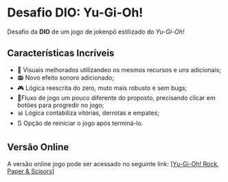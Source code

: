 # Desafio DIO: Yu-Gi-Oh!
Desafio da **DIO** de um jogo de jokenpô estilizado do *Yu-Gi-Oh!*

## Características Incríveis
- 🎨 Visuais melhorados utilizandeo os mesmos recursos e uns adicionais;
- 📻 Novo efeito sonoro adicionado;
- 🎮 Lógica reescrita do zero, muto mais robusto e sem bugs;
- 🚩Fluxo de jogo um pouco diferente do proposto, precisando clicar em botões para progredir no jogo;
- 📊 Lógica contabiliza vitórias, derrotas e empates;
- 🔃 Opção de reiniciar o jogo após terminá-lo.

## Versão Online
A versão online jogo pode ser acessado no seguinte link: [[Yu-Gi-Oh! Rock, Paper & Scisors]](https://rafael-sol.github.io/desafio-yugi-oh/)
